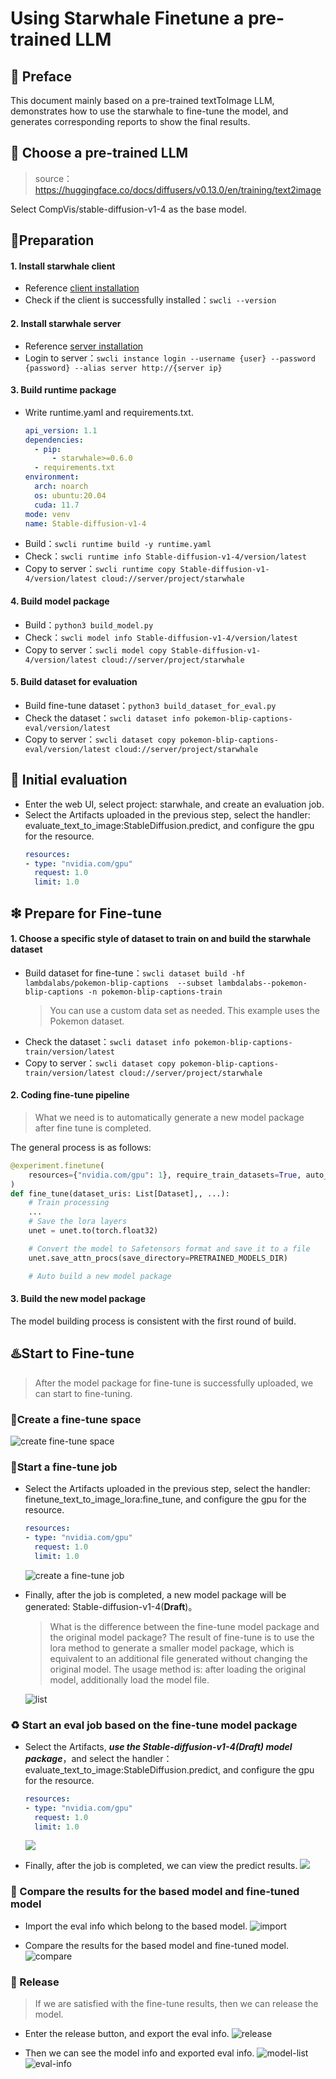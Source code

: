 # Using Starwhale Finetune a pre-trained LLM

## 🧾 Preface

This document mainly based on a pre-trained textToImage LLM, demonstrates how to use the starwhale to fine-tune the model, and generates corresponding reports to show the final results.

## 🪬 Choose a pre-trained LLM
> source：https://huggingface.co/docs/diffusers/v0.13.0/en/training/text2image

Select CompVis/stable-diffusion-v1-4 as the base model.

## 🍴Preparation

#### 1. Install starwhale client
- Reference [client installation](https://doc.starwhale.ai/swcli/installation)
- Check if the client is successfully installed：`swcli --version`

#### 2. Install starwhale server
- Reference [server installation](https://doc.starwhale.ai/server/installation)
- Login to server：`swcli instance login --username {user} --password {password} --alias server http://{server ip}`

#### 3. Build runtime package
- Write runtime.yaml and requirements.txt.
    ```yaml
    api_version: 1.1
    dependencies:
      - pip:
          - starwhale>=0.6.0
      - requirements.txt
    environment:
      arch: noarch
      os: ubuntu:20.04
      cuda: 11.7
    mode: venv
    name: Stable-diffusion-v1-4
    ```
- Build：`swcli runtime build -y runtime.yaml`
- Check：`swcli runtime info Stable-diffusion-v1-4/version/latest`
- Copy to server：`swcli runtime copy Stable-diffusion-v1-4/version/latest cloud://server/project/starwhale`

#### 4. Build model package
- Build：`python3 build_model.py`
- Check：`swcli model info Stable-diffusion-v1-4/version/latest`
- Copy to server：`swcli model copy Stable-diffusion-v1-4/version/latest cloud://server/project/starwhale`

#### 5. Build dataset for evaluation
- Build fine-tune dataset：`python3 build_dataset_for_eval.py`
- Check the dataset：`swcli dataset info pokemon-blip-captions-eval/version/latest`
- Copy to server：`swcli dataset copy pokemon-blip-captions-eval/version/latest cloud://server/project/starwhale`

## 🔰 Initial evaluation

- Enter the web UI, select project: starwhale, and create an evaluation job.
- Select the Artifacts uploaded in the previous step, select the handler: evaluate_text_to_image:StableDiffusion.predict, and configure the gpu for the resource.
    ```yaml
    resources:
    - type: "nvidia.com/gpu"
      request: 1.0
      limit: 1.0
    ```

## ❇ Prepare for Fine-tune

#### 1. Choose a specific style of dataset to train on and build the starwhale dataset
- Build dataset for fine-tune：`swcli dataset build -hf lambdalabs/pokemon-blip-captions  --subset lambdalabs--pokemon-blip-captions -n pokemon-blip-captions-train`
    > You can use a custom data set as needed. This example uses the Pokemon dataset.
- Check the dataset：`swcli dataset info pokemon-blip-captions-train/version/latest`
- Copy to server：`swcli dataset copy pokemon-blip-captions-train/version/latest cloud://server/project/starwhale`

#### 2. Coding fine-tune pipeline
> What we need is to automatically generate a new model package after fine tune is completed.

The general process is as follows:
```python
@experiment.finetune(
    resources={"nvidia.com/gpu": 1}, require_train_datasets=True, auto_build_model=True
)
def fine_tune(dataset_uris: List[Dataset],, ...):
    # Train processing
    ...
    # Save the lora layers
    unet = unet.to(torch.float32)

    # Convert the model to Safetensors format and save it to a file
    unet.save_attn_procs(save_directory=PRETRAINED_MODELS_DIR)

    # Auto build a new model package
```

#### 3. Build the new model package
The model building process is consistent with the first round of build.

## ♨️Start to Fine-tune

> After the model package for fine-tune is successfully uploaded, we can start to fine-tuning.

### 🚧Create a fine-tune space
![create fine-tune space](https://starwhale-examples.oss-cn-beijing.aliyuncs.com/example/finetune/create-ft.jpeg)

### 🚀Start a fine-tune job

- Select the Artifacts uploaded in the previous step, select the handler: finetune_text_to_image_lora:fine_tune, and configure the gpu for the resource.
    ```yaml
    resources:
    - type: "nvidia.com/gpu"
      request: 1.0
      limit: 1.0
    ```
  ![create a fine-tune job](https://starwhale-examples.oss-cn-beijing.aliyuncs.com/example/finetune/create-ft-eval-job.jpeg)

- Finally, after the job is completed, a new model package will be generated: Stable-diffusion-v1-4(**Draft**)。
    > What is the difference between the fine-tune model package and the original model package? The result of fine-tune is to use the lora method to generate a smaller model package, which is equivalent to an additional file generated without changing the original model. The usage method is: after loading the original model, additionally load the model file.

  ![list](https://starwhale-examples.oss-cn-beijing.aliyuncs.com/example/finetune/view-ft-job-list.jpeg)

### ♻ Start an eval job based on the fine-tune model package

- Select the Artifacts, ***use the Stable-diffusion-v1-4(**Draft**) model package***，and select the handler：evaluate_text_to_image:StableDiffusion.predict, and configure the gpu for the resource.
    ```yaml
    resources:
    - type: "nvidia.com/gpu"
      request: 1.0
      limit: 1.0
    ```
  ![](https://starwhale-examples.oss-cn-beijing.aliyuncs.com/example/finetune/create-ft-eval-job.jpeg)

- Finally, after the job is completed, we can view the predict results.
  ![](https://starwhale-examples.oss-cn-beijing.aliyuncs.com/example/finetune/view-ft-eval-job-result.jpeg)

### 📝 Compare the results for the based model and fine-tuned model

- Import the eval info which belong to the based model.
  ![import](https://starwhale-examples.oss-cn-beijing.aliyuncs.com/example/finetune/import-an-existed-eval.jpeg)

- Compare the results for the based model and fine-tuned model.
  ![compare](https://starwhale-examples.oss-cn-beijing.aliyuncs.com/example/finetune/compare.jpeg)

### 💯 Release

> If we are satisfied with the fine-tune results, then we can release the model.

- Enter the release button, and export the eval info.
![release](https://starwhale-examples.oss-cn-beijing.aliyuncs.com/example/finetune/release.jpeg)

- Then we can see the model info and exported eval info.
  ![model-list](https://starwhale-examples.oss-cn-beijing.aliyuncs.com/example/finetune/model-list-with-release.jpeg)
  ![eval-info](https://starwhale-examples.oss-cn-beijing.aliyuncs.com/example/finetune/eval-exported-to-common.jpeg)
